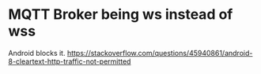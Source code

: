# MQTT Broker being ws instead of wss
Android blocks it.
https://stackoverflow.com/questions/45940861/android-8-cleartext-http-traffic-not-permitted